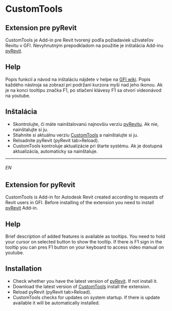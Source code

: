 # CustomTools
## Extension pre pyRevit
CustomTools je Add-in pre Revit tvorený podľa požiadaviek užívateľov Revitu v GFI. Nevyhnutným prepodkladom na použitie je inštalácia Add-inu [pyRevit](https://www.notion.so/pyRevit-bd907d6292ed4ce997c46e84b6ef67a0). 
## Help
Popis funkcií a návod na inštaláciu nájdete v helpe na [GFI wiki](https://gfi.miraheze.org/wiki/CustomTools_(Extension_pre_pyRevit)). Popis každého nástroja sa zobrazí pri podržaní kurzora myši nad jeho ikonou. Ak je na konci tooltipu značka F1, po stlačení klávesy F1 sa otvorí videonávod na youtube.
## Inštalácia
* Skontrolujte, či máte nainštalovanú najnovšiu verziu [pyRevitu](https://github.com/eirannejad/pyRevit/releases). Ak nie, nainštalujte si ju.
* Stiahnite si aktuálnu verziu [CustomTools](https://bitbucket.org/davidvadkerti/customtools/downloads/?tab=tags) a nainštalujte si ju.
* Reloadnite pyRevit (pyRevit tab>Reload).
* CustomTools kontroluje aktualizácie pri štarte systému. Ak je dostupná aktualizácia, automaticky sa nainštaluje.

---
###### EN
## Extension for pyRevit
CustomTools is Add-in for Autodesk Revit created according to requests of Revit users in GFI. Before installing of the extension you need to install [pyRevit](https://www.notion.so/pyRevit-bd907d6292ed4ce997c46e84b6ef67a0) Add-in. 
## Help
Brief description of added features is available as tooltips. You need to hold your cursor on selected button to show the tooltip. If there is F1 sign in the tooltip you can pres F1 button on your keyboard to access video manual on youtube.
## Installation
* Check whether you have the latest version of [pyRevit](https://github.com/eirannejad/pyRevit/releases). If not install it.
* Download the latest version of [CustomTools](https://bitbucket.org/davidvadkerti/customtools/downloads/?tab=tags) install the extension.
* Reload pyRevit (pyRevit tab>Reload).
* CustomTools checks for updates on system startup. If there is update available it will be automatically installed.